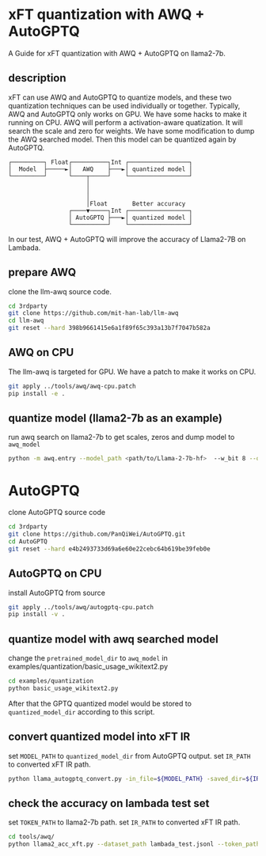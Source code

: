 # xFT quantization with AWQ + AutoGPTQ

A Guide for xFT quantization with AWQ + AutoGPTQ on llama2-7b.

## description
xFT can use AWQ and AutoGPTQ to quantize models, and these two quantization
techniques can be used individually or together.
Typically, AWQ and AutoGPTQ only works on GPU. We have some hacks to make it
running on CPU.
AWQ will perform a activation-aware quatization. It will search the scale and 
zero for weights. We have some modification to dump the AWQ searched model.
Then this model can be quantized again by AutoGPTQ.

    ┌─────────┐ Float┌──────────┐Int ┌─────────────────┐
    │  Model  ├─────►│   AWQ    ├───►│ quantized model │
    └─────────┘      └────┬─────┘    └─────────────────┘
                          │
                          │
                          │
                          │Float       Better accuracy
                     ┌────▼─────┐Int ┌─────────────────┐
                     │ AutoGPTQ ├───►│ quantized model │
                     └──────────┘    └─────────────────┘

In our test, AWQ + AutoGPTQ will improve the accuracy of Llama2-7B on Lambada.

## prepare AWQ
clone the llm-awq source code.
```bash
cd 3rdparty
git clone https://github.com/mit-han-lab/llm-awq
cd llm-awq
git reset --hard 398b9661415e6a1f89f65c393a13b7f7047b582a
```

## AWQ on CPU
The llm-awq is targeted for GPU. We have a patch to make it works on CPU.
```bash
git apply ../tools/awq/awq-cpu.patch
pip install -e .
```

## quantize model (llama2-7b as an example)
run awq search on llama2-7b to get scales, zeros and dump model to `awq_model`
```bash
python -m awq.entry --model_path <path/to/Llama-2-7b-hf>  --w_bit 8 --q_group_size 128  --run_awq --dump_awq awq_cache/llama2_7b_w8.pt --dump_model awq_model/
```

# AutoGPTQ
clone AutoGPTQ source code
```bash
cd 3rdparty
git clone https://github.com/PanQiWei/AutoGPTQ.git
cd AutoGPTQ
git reset --hard e4b2493733d69a6e60e22cebc64b619be39feb0e
```
## AutoGPTQ on CPU
install AutoGPTQ from source
```bash
git apply ../tools/awq/autogptq-cpu.patch
pip install -v .
```

## quantize model with awq searched model
change the `pretrained_model_dir` to `awq_model` in examples/quantization/basic_usage_wikitext2.py
```bash
cd examples/quantization
python basic_usage_wikitext2.py
```
After that the GPTQ quantized model would be stored to `quantized_model_dir` according to this script.

## convert quantized model into xFT IR
set `MODEL_PATH` to `quantized_model_dir` from AutoGPTQ output.
set `IR_PATH` to converted xFT IR path.
```bash
python llama_autogptq_convert.py -in_file=${MODEL_PATH} -saved_dir=${IR_PATH} -processes 8
```

## check the accuracy on lambada test set
set `TOKEN_PATH` to llama2-7b path.
set `IR_PATH` to converted xFT IR path.
```bash
cd tools/awq/
python llama2_acc_xft.py --dataset_path lambada_test.jsonl --token_path=${TOKEN_PATH} --model_path=${IR_PATH} --show_progress --dtype=int8 
```
